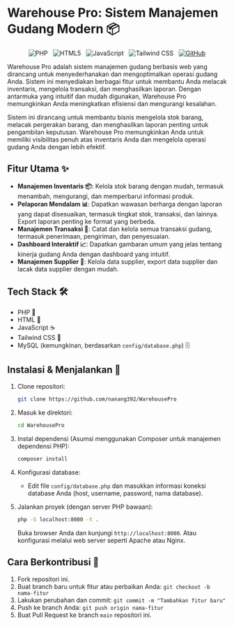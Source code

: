 # Warehouse Pro: Sistem Manajemen Gudang Modern 📦

<p align="center">
  <img style="margin-right: 8px;" src="https://img.shields.io/badge/PHP-777BB4?style=for-the-badge&logo=php&logoColor=white" alt="PHP">
  <img style="margin-right: 8px;" src="https://img.shields.io/badge/HTML5-E34F26?style=for-the-badge&logo=html5&logoColor=white" alt="HTML5">
  <img style="margin-right: 8px;" src="https://img.shields.io/badge/JavaScript-F7DF1E?style=for-the-badge&logo=javascript&logoColor=black" alt="JavaScript">
  <img style="margin-right: 8px;" src="https://img.shields.io/badge/Tailwind_CSS-38B2AC?style=for-the-badge&logo=tailwind-css&logoColor=white" alt="Tailwind CSS">
  <a href="https://github.com/nanang392/WarehousePro"><img src="https://img.shields.io/badge/GitHub-181717?style=for-the-badge&logo=github&logoColor=white" alt="GitHub"></a>
</p>

Warehouse Pro adalah sistem manajemen gudang berbasis web yang dirancang untuk menyederhanakan dan mengoptimalkan operasi gudang Anda. Sistem ini menyediakan berbagai fitur untuk membantu Anda melacak inventaris, mengelola transaksi, dan menghasilkan laporan. Dengan antarmuka yang intuitif dan mudah digunakan, Warehouse Pro memungkinkan Anda meningkatkan efisiensi dan mengurangi kesalahan.

Sistem ini dirancang untuk membantu bisnis mengelola stok barang, melacak pergerakan barang, dan menghasilkan laporan penting untuk pengambilan keputusan. Warehouse Pro memungkinkan Anda untuk memiliki visibilitas penuh atas inventaris Anda dan mengelola operasi gudang Anda dengan lebih efektif.

## Fitur Utama ✨

*   **Manajemen Inventaris 📦**: Kelola stok barang dengan mudah, termasuk menambah, mengurangi, dan memperbarui informasi produk.
*   **Pelaporan Mendalam 📊**: Dapatkan wawasan berharga dengan laporan yang dapat disesuaikan, termasuk tingkat stok, transaksi, dan lainnya. Export laporan penting ke format yang berbeda.
*   **Manajemen Transaksi 🧾**: Catat dan kelola semua transaksi gudang, termasuk penerimaan, pengiriman, dan penyesuaian.
*   **Dashboard Interaktif 📈**: Dapatkan gambaran umum yang jelas tentang kinerja gudang Anda dengan dashboard yang intuitif.
*   **Manajemen Supplier 🚚**: Kelola data supplier, export data supplier dan lacak data supplier dengan mudah.

## Tech Stack 🛠️

*   PHP 🐘
*   HTML 🧱
*   JavaScript ☕
*   Tailwind CSS 🎨
*   MySQL (kemungkinan, berdasarkan `config/database.php`) 🗄️

## Instalasi & Menjalankan 🚀

1.  Clone repositori:
    ```bash
    git clone https://github.com/nanang392/WarehousePro
    ```
2.  Masuk ke direktori:
    ```bash
    cd WarehousePro
    ```
3.  Instal dependensi (Asumsi menggunakan Composer untuk manajemen dependensi PHP):
    ```bash
    composer install
    ```
4.  Konfigurasi database:
    *   Edit file `config/database.php` dan masukkan informasi koneksi database Anda (host, username, password, nama database).
5. Jalankan proyek (dengan server PHP bawaan):

    ```bash
    php -S localhost:8000 -t .
    ```

    Buka browser Anda dan kunjungi `http://localhost:8000`. Atau konfigurasi melalui web server seperti Apache atau Nginx.

## Cara Berkontribusi 🤝

1.  Fork repositori ini.
2.  Buat branch baru untuk fitur atau perbaikan Anda: `git checkout -b nama-fitur`
3.  Lakukan perubahan dan commit: `git commit -m "Tambahkan fitur baru"`
4.  Push ke branch Anda: `git push origin nama-fitur`
5.  Buat Pull Request ke branch `main` repositori ini.
